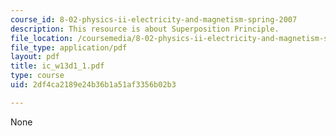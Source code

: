 ```yaml
---
course_id: 8-02-physics-ii-electricity-and-magnetism-spring-2007
description: This resource is about Superposition Principle.
file_location: /coursemedia/8-02-physics-ii-electricity-and-magnetism-spring-2007/2df4ca2189e24b36b1a51af3356b02b3_ic_w13d1_1.pdf
file_type: application/pdf
layout: pdf
title: ic_w13d1_1.pdf
type: course
uid: 2df4ca2189e24b36b1a51af3356b02b3

---
```

None